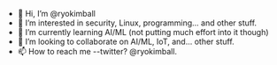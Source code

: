 - 👋 Hi, I’m @ryokimball
- 👀 I’m interested in security, Linux, programming... and other stuff.
- 🌱 I’m currently learning AI/ML (not putting much effort into it though)
- 💞️ I’m looking to collaborate on  AI/ML, IoT, and... other stuff.
- 📫 How to reach me --twitter? @ryokimball. 

